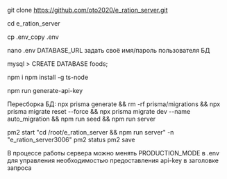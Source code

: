 git clone https://github.com/oto2020/e_ration_server.git

cd e_ration_server

cp .env_copy .env

nano .env
DATABASE_URL задать своё имя/пароль пользователя БД

mysql > CREATE DATABASE foods;

npm i
npm install -g ts-node

npm run generate-api-key

Пересборка БД:
npx prisma generate && rm -rf prisma/migrations && npx prisma migrate reset --force && npx prisma migrate dev --name auto_migration && npm run seed && npm run server


pm2 start "cd /root/e_ration_server && npm run server" -n "e_ration_server3006"
pm2 status
pm2 save

В процессе работы сервера можно менять PRODUCTION_MODE в .env для управления необходимостью предоставления api-key в заголовке запроса